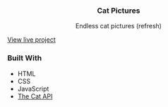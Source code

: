  <h3 align="center">Cat Pictures</h3>

  <p align="center">
    Endless cat pictures (refresh)
    <br />
  </p>
</div>

<p><a href="">View live project</a></p>

### Built With

* HTML
* CSS
* JavaScript
* <a href="https://thecatapi.com/" target="_blank">The Cat API</a>

